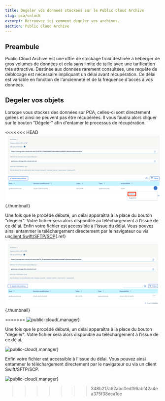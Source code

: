 ```yaml
---
title: Degeler vos donnees stockees sur le Public Cloud Archive
slug: pca/unlock
excerpt: Retrouvez ici comment degeler vos archives.
section: Public Cloud Archive
---
```



## Preambule
Public Cloud Archive est une offre de stockage froid destinée à héberger de gros volumes de données et cela sans limite de taille avec une tarification très attractive. Destinée aux données rarement consultées, une requête de déblocage est nécessaire impliquant un délai avant récupération. Ce délai est variable en fonction de l'ancienneté et de la fréquence d'accès à vos données.


## Degeler vos objets
Lorsque vous stockez des données sur PCA, celles-ci sont directement gelées et ainsi ne peuvent pas être récupérées. Il vous faudra alors cliquer sur le bouton "Dégeler" afin d'entamer le processus de récupération.


<<<<<<< HEAD
![public-cloud](images/PCA-unlock-1-fr.png){.thumbnail}

Une fois que le procédé débuté, un délai apparaîtra à la place du bouton "dégeler". Votre fichier sera alors disponible au téléchargement à l'issue de ce délai. Enfin votre fichier est accessible à l'issue du délai. Vous pouvez ainsi entammer le téléchargement directement par le navigateur ou via un[client Swift/SFTP/SCP](../pca_sftp/guide.fr-ca.md){.ref}


![public-cloud](images/PCA-unlock-2-fr.png){.thumbnail}


=======
![public-cloud](images/PCARECUP.png){.manager}

Une fois que le procédé débuté, un délai apparaîtra à la place du bouton "dégeler". Votre fichier sera alors disponible au téléchargement à l'issue de ce délai.


![public-cloud](images/PCARECUP2.png){.manager}

Enfin votre fichier est accessible à l'issue du délai. Vous pouvez ainsi entammer le téléchargement directement par le navigateur ou via un client Swift/SFTP/SCP.


![public-cloud](images/PCARECUP3.png){.manager}
>>>>>>> 348b217a62abc0edf96abf42a4ea375f38eca1ce
